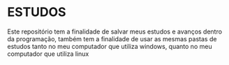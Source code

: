 # ESTUDOS

Este repositório tem a finalidade de salvar meus estudos e avanços dentro da programação, também tem a finalidade de usar as mesmas pastas de estudos tanto no meu computador que utiliza windows, quanto no meu computador que utiliza linux
